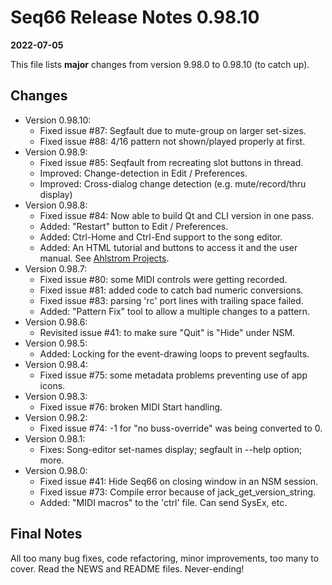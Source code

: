 # Seq66 Release Notes 0.98.10

__2022-07-05__

This file lists __major__ changes from version 9.98.0 to 0.98.10 (to catch up).

## Changes

*   Version 0.98.10:
    *   Fixed issue #87: Segfault due to mute-group on larger set-sizes.
    *   Fixed issue #88: 4/16 pattern not shown/played properly at first.
*   Version 0.98.9:
    *   Fixed issue #85: Seqfault from recreating slot buttons in thread.
    *   Improved: Change-detection in Edit / Preferences.
    *   Improved: Cross-dialog change detection (e.g.  mute/record/thru display)
*   Version 0.98.8:
    *   Fixed issue #84: Now able to build Qt and CLI version in one pass.
    *   Added: "Restart" button to Edit / Preferences.
    *   Added: Ctrl-Home and Ctrl-End support to the song editor.
    *   Added: An HTML tutorial and buttons to access it and the user manual.
        See [Ahlstrom Projects](https://ahlstromcj.github.io/).
*   Version 0.98.7:
    *   Fixed issue #80: some MIDI controls were getting recorded.
    *   Fixed issue #81: added code to catch bad numeric conversions.
    *   Fixed issue #83: parsing 'rc' port lines with trailing space failed.
    *   Added: "Pattern Fix" tool to allow a multiple changes to a pattern.
*   Version 0.98.6:
    *   Revisited issue #41: to make sure "Quit" is "Hide" under NSM.
*   Version 0.98.5:
    *   Added: Locking for the event-drawing loops to prevent segfaults.
*   Version 0.98.4:
    *   Fixed issue #75: some metadata problems preventing use of app icons.
*   Version 0.98.3:
    *   Fixed issue #76: broken MIDI Start handling.
*   Version 0.98.2:
    *   Fixed issue #74: -1 for "no buss-override" was being converted to 0.
*   Version 0.98.1:
    *   Fixes: Song-editor set-names display; segfault in --help option; more.
*   Version 0.98.0:
    *   Fixed issue #41: Hide Seq66 on closing window in an NSM session.
    *   Fixed issue #73: Compile error because of jack_get_version_string.
    *   Added: "MIDI macros" to the 'ctrl' file.  Can send SysEx, etc.

## Final Notes

All too many bug fixes, code refactoring, minor improvements, too many to
cover. Read the NEWS and README files.  Never-ending!

